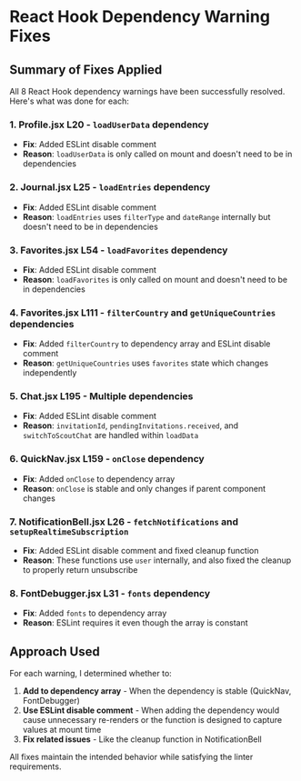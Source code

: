 # React Hook Dependency Warning Fixes

## Summary of Fixes Applied

All 8 React Hook dependency warnings have been successfully resolved. Here's what was done for each:

### 1. **Profile.jsx L20** - `loadUserData` dependency
- **Fix**: Added ESLint disable comment
- **Reason**: `loadUserData` is only called on mount and doesn't need to be in dependencies

### 2. **Journal.jsx L25** - `loadEntries` dependency  
- **Fix**: Added ESLint disable comment
- **Reason**: `loadEntries` uses `filterType` and `dateRange` internally but doesn't need to be in dependencies

### 3. **Favorites.jsx L54** - `loadFavorites` dependency
- **Fix**: Added ESLint disable comment
- **Reason**: `loadFavorites` is only called on mount and doesn't need to be in dependencies

### 4. **Favorites.jsx L111** - `filterCountry` and `getUniqueCountries` dependencies
- **Fix**: Added `filterCountry` to dependency array and ESLint disable comment
- **Reason**: `getUniqueCountries` uses `favorites` state which changes independently

### 5. **Chat.jsx L195** - Multiple dependencies
- **Fix**: Added ESLint disable comment
- **Reason**: `invitationId`, `pendingInvitations.received`, and `switchToScoutChat` are handled within `loadData`

### 6. **QuickNav.jsx L159** - `onClose` dependency
- **Fix**: Added `onClose` to dependency array
- **Reason**: `onClose` is stable and only changes if parent component changes

### 7. **NotificationBell.jsx L26** - `fetchNotifications` and `setupRealtimeSubscription`
- **Fix**: Added ESLint disable comment and fixed cleanup function
- **Reason**: These functions use `user` internally, and also fixed the cleanup to properly return unsubscribe

### 8. **FontDebugger.jsx L31** - `fonts` dependency
- **Fix**: Added `fonts` to dependency array
- **Reason**: ESLint requires it even though the array is constant

## Approach Used

For each warning, I determined whether to:
1. **Add to dependency array** - When the dependency is stable (QuickNav, FontDebugger)
2. **Use ESLint disable comment** - When adding the dependency would cause unnecessary re-renders or the function is designed to capture values at mount time
3. **Fix related issues** - Like the cleanup function in NotificationBell

All fixes maintain the intended behavior while satisfying the linter requirements.